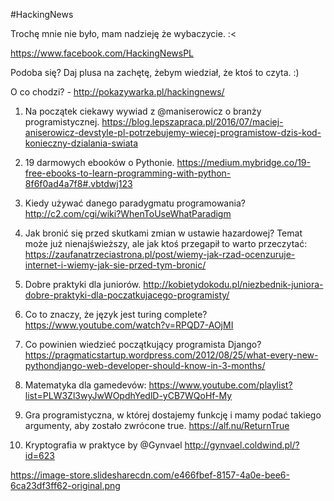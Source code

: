 #HackingNews

Trochę mnie nie było, mam nadzieję że wybaczycie. :<

https://www.facebook.com/HackingNewsPL

Podoba się? Daj plusa na zachętę, żebym wiedział, że ktoś to czyta. :)

O co chodzi? - http://pokazywarka.pl/hackingnews/


1. Na początek ciekawy wywiad z @maniserowicz o branży programistycznej.
https://blog.lepszapraca.pl/2016/07/maciej-aniserowicz-devstyle-pl-potrzebujemy-wiecej-programistow-dzis-kod-konieczny-dzialania-swiata

2. 19 darmowych ebooków o Pythonie.
https://medium.mybridge.co/19-free-ebooks-to-learn-programming-with-python-8f6f0ad4a7f8#.vbtdwj123

3. Kiedy używać danego paradygmatu programowania?
http://c2.com/cgi/wiki?WhenToUseWhatParadigm

4. Jak bronić się przed skutkami zmian w ustawie hazardowej? Temat może już nienajświeższy, ale jak ktoś przegapił to warto przeczytać:
https://zaufanatrzeciastrona.pl/post/wiemy-jak-rzad-ocenzuruje-internet-i-wiemy-jak-sie-przed-tym-bronic/

5. Dobre praktyki dla juniorów.
http://kobietydokodu.pl/niezbednik-juniora-dobre-praktyki-dla-poczatkujacego-programisty/

6. Co to znaczy, że język jest turing complete?
https://www.youtube.com/watch?v=RPQD7-AOjMI

7. Co powinien wiedzieć początkujący programista Django?
https://pragmaticstartup.wordpress.com/2012/08/25/what-every-new-pythondjango-web-developer-should-know-in-3-months/

8. Matematyka dla gamedevów:
https://www.youtube.com/playlist?list=PLW3Zl3wyJwWOpdhYedlD-yCB7WQoHf-My

9. Gra programistyczna, w której dostajemy funkcję i mamy podać takiego argumenty, aby zostało zwrócone true. 
https://alf.nu/ReturnTrue

10. Kryptografia w praktyce by @Gynvael
http://gynvael.coldwind.pl/?id=623

https://image-store.slidesharecdn.com/e466fbef-8157-4a0e-bee6-6ca23df3ff62-original.png



